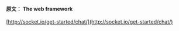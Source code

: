 #### 原文： The web framework
 [http://socket.io/get-started/chat/](http://socket.io/get-started/chat/) 